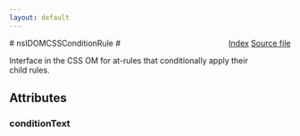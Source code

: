 ```yaml
---
layout: default
---
```

<div class='links' style='float:right'><a href="../index.html">Index</a>
<a href="http://dxr.mozilla.org/mozilla-central/source/dom/interfaces/css/nsIDOMCSSConditionRule.idl">Source file</a>
</div>
# nsIDOMCSSConditionRule #
  
Interface in the CSS OM for at-rules that conditionally apply their  
child rules.  
  

## Attributes ##

### conditionText ###
